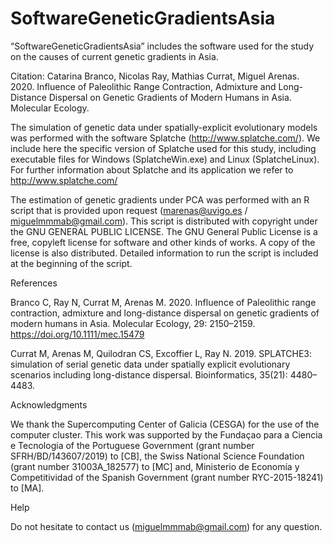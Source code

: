 # SoftwareGeneticGradientsAsia
“SoftwareGeneticGradientsAsia” includes the software used for the study on the causes of current genetic gradients in Asia.

Citation: Catarina Branco, Nicolas Ray, Mathias Currat, Miguel Arenas. 2020. Influence of Paleolithic Range Contraction, Admixture and Long-Distance Dispersal on Genetic Gradients of Modern Humans in Asia. Molecular Ecology.

The simulation of genetic data under spatially-explicit evolutionary models was performed with the software Splatche (http://www.splatche.com/). We include here the specific version of Splatche used for this study, including executable files for Windows (SplatcheWin.exe) and Linux (SplatcheLinux). For further information about Splatche and its application we refer to http://www.splatche.com/

The estimation of genetic gradients under PCA was performed with an R script that is provided upon request (marenas@uvigo.es / miguelmmmab@gmail.com). This script is distributed with copyright under the GNU GENERAL PUBLIC LICENSE. The GNU General Public License is a free, copyleft license for software and other kinds of works. A copy of the license is also distributed. Detailed information to run the script is included at the beginning of the script.
 

References

 Branco C, Ray N, Currat M, Arenas M. 2020. Influence of Paleolithic range contraction, admixture and long-distance dispersal on genetic gradients of modern humans in Asia. Molecular Ecology, 29: 2150–2159. https://doi.org/10.1111/mec.15479

Currat M, Arenas M, Quilodran CS, Excoffier L, Ray N. 2019. SPLATCHE3: simulation of serial genetic data under spatially explicit evolutionary scenarios including long-distance dispersal. Bioinformatics, 35(21): 4480–4483.


Acknowledgments

We thank the Supercomputing Center of Galicia (CESGA) for the use of the computer cluster. This work was supported by the Fundaçao para a Ciencia e Tecnologia of the Portuguese Government (grant number SFRH/BD/143607/2019) to [CB], the Swiss National Science Foundation (grant number 31003A_182577) to [MC] and, Ministerio de Economía y Competitividad of the Spanish Government (grant number RYC-2015-18241) to [MA].


Help

Do not hesitate to contact us (miguelmmmab@gmail.com) for any question.
